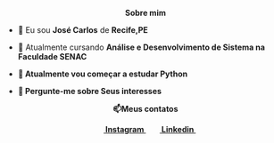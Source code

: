 
<p align="center"><b>Sobre mim</b></p>

<p align="left">
  
- 👦 Eu sou <strong>José Carlos</strong> de <strong>Recife,PE</strong>

- 🔭 Atualmente cursando <strong>Análise e Desenvolvimento de Sistema<strong> na Faculdade SENAC

- 🌱 Atualmente vou começar a estudar Python

- 💬 Pergunte-me sobre <strong>Seus interesses</strong>
</p>
<p align="center">📫<b>Meus contatos</br></p>

<p align="center">
</a>&nbsp;&nbsp;<a href = "https://www.instagram.com/SEU_INSTA_AQUI" target="_blank"><img align="center" src="https://image.flaticon.com/icons/svg/174/174855.svg" height= 15px width = 15px> Instagram </a>&nbsp;&nbsp;
<a href = "https://www.linkedin.com/in/SEU_LINKEDIN_AQUI-4b872715a/" target="_blank"><img align="center" src = "https://image.flaticon.com/icons/svg/174/174857.svg" height= 15px width = 15px> Linkedin </a>&nbsp;&nbsp;
</p>
